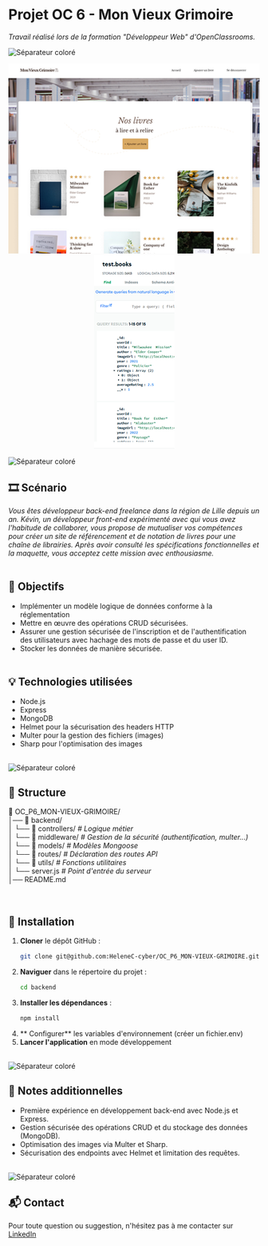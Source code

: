 # Projet OC 6 - Mon Vieux Grimoire

<i>Travail réalisé lors de la formation "Développeur Web" d'OpenClassrooms.</i>

![Séparateur coloré](./frontend/public/readme/séparateur.png)

<p align="center">
  <img src="./frontend/public/readme/mon-vieux-grimoire-desktop.png" alt="Capture d'écran du site Mon Vieux Grimoire sur ordinateur">
  <img src="./frontend/public/readme/mon-vieux-grimoire-mongodb.png" alt="Capture d'écran de la base de données MongoDB">
</p>

![Séparateur coloré](./frontend/public/readme/séparateur.png)

## 🎞️ Scénario
<i>Vous êtes développeur back-end freelance dans la région de Lille depuis un an. Kévin, un développeur front-end expérimenté avec qui vous avez l'habitude de collaborer, vous propose de mutualiser vos compétences pour créer un site de référencement et de notation de livres pour une chaîne de librairies. Après avoir consulté les spécifications fonctionnelles et la maquette, vous acceptez cette mission avec enthousiasme.</i>
<br><br>

## 🎯 Objectifs
- Implémenter un modèle logique de données conforme à la réglementation
- Mettre en œuvre des opérations CRUD sécurisées.
- Assurer une gestion sécurisée de l'inscription et de l'authentification des utilisateurs avec hachage des mots de passe et du user ID.
- Stocker les données de manière sécurisée.
<br><br>

## 💡 Technologies utilisées
- Node.js
- Express
- MongoDB
- Helmet pour la sécurisation des headers HTTP
- Multer pour la gestion des fichiers (images)
- Sharp pour l'optimisation des images
<br><br>

![Séparateur coloré](./frontend/public/readme/séparateur.png)

## 📂 Structure
📁  OC_P6_MON-VIEUX-GRIMOIRE/<br>
│── 📁 backend/<br>
│    └── 📁 controllers/    <i># Logique métier</i> <br>
│    └── 📁 middleware/     <i># Gestion de la sécurité (authentification, multer...)</i> <br>
│    └── 📁 models/         <i># Modèles Mongoose</i> <br>
│    └── 📁 routes/         <i># Déclaration des routes API</i> <br>
│    └── 📁 utils/          <i># Fonctions utilitaires</i> <br>
│    └── server.js           <i># Point d'entrée du serveur</i> <br>
│──  README.md   
<br><br>

## 🚀 Installation
1. **Cloner** le dépôt GitHub :
   ```bash
   git clone git@github.com:HeleneC-cyber/OC_P6_MON-VIEUX-GRIMOIRE.git
2. **Naviguer** dans le répertoire du projet :
   ```bash
   cd backend
3. **Installer les dépendances** :
   ```bash
   npm install
4. ** Configurer** les variables d'environnement (créer un fichier.env)
5. **Lancer l'application** en mode développement
<br><br>

![Séparateur coloré](./frontend/public/readme/séparateur.png)

## 📝 Notes additionnelles
- Première expérience en développement back-end avec Node.js et Express.
- Gestion sécurisée des opérations CRUD et du stockage des données (MongoDB).
- Optimisation des images via Multer et Sharp.
- Sécurisation des endpoints avec Helmet et limitation des requêtes.
<br><br>

![Séparateur coloré](./frontend/public/readme/séparateur.png)

## 📬 Contact
Pour toute question ou suggestion, n'hésitez pas à me contacter sur [LinkedIn](https://www.linkedin.com/in/helene-canovas-48710b141/)